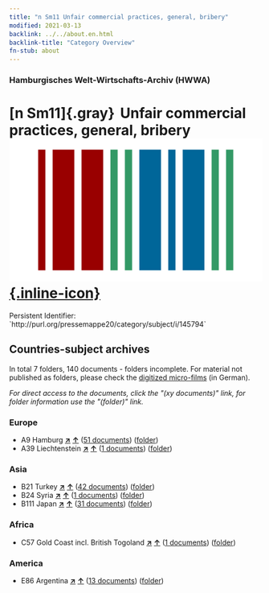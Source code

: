 ```yaml
---
title: "n Sm11 Unfair commercial practices, general, bribery"
modified: 2021-03-13
backlink: ../../about.en.html
backlink-title: "Category Overview"
fn-stub: about
---
```


### Hamburgisches Welt-Wirtschafts-Archiv (HWWA)

# [n Sm11]{.gray}&#8201; Unfair commercial practices, general, bribery &#160; [![Wikidata](/images/Wikidata-logo.svg "Wikidata"){.inline-icon}](http://www.wikidata.org/entity/Q104700370)

<div class="hint">Persistent Identifier: `http://purl.org/pressemappe20/category/subject/i/145794`</div>







## Countries-subject archives





In total 7 folders, 140 documents - folders incomplete.
For material not published as folders, please check the [digitized micro-films](/film/h1_sh.de.html) (in German).

_For direct access to the documents, click the "(xy documents)" link, for folder information use the "(folder)" link._



### Europe

- A9 Hamburg [**&nearr;**](../../../geo/i/140905/about.en.html "Hamburg (all folders)") [**&uarr;**](../../../geo/about.en.html#A9 "Country category system") (<a href="https://pm20.zbw.eu/iiifview/folder/sh/140905,145794" title="about: Hamburg : Unfair commercial practices, general, bribery" target="_blank">51 documents</a>) ([folder](../../../../folder/sh/1409xx/140905/1457xx/145794/about.en.html))
- A39 Liechtenstein [**&nearr;**](../../../geo/i/141016/about.en.html "Liechtenstein (all folders)") [**&uarr;**](../../../geo/about.en.html#A39 "Country category system") (<a href="https://pm20.zbw.eu/iiifview/folder/sh/141016,145794" title="about: Liechtenstein : Unfair commercial practices, general, bribery" target="_blank">1 documents</a>) ([folder](../../../../folder/sh/1410xx/141016/1457xx/145794/about.en.html))

### Asia

- B21 Turkey [**&nearr;**](../../../geo/i/141111/about.en.html "Turkey (all folders)") [**&uarr;**](../../../geo/about.en.html#B21 "Country category system") (<a href="https://pm20.zbw.eu/iiifview/folder/sh/141111,145794" title="about: Turkey : Unfair commercial practices, general, bribery" target="_blank">42 documents</a>) ([folder](../../../../folder/sh/1411xx/141111/1457xx/145794/about.en.html))
- B24 Syria [**&nearr;**](../../../geo/i/141114/about.en.html "Syria (all folders)") [**&uarr;**](../../../geo/about.en.html#B24 "Country category system") (<a href="https://pm20.zbw.eu/iiifview/folder/sh/141114,145794" title="about: Syria : Unfair commercial practices, general, bribery" target="_blank">1 documents</a>) ([folder](../../../../folder/sh/1411xx/141114/1457xx/145794/about.en.html))
- B111 Japan [**&nearr;**](../../../geo/i/141272/about.en.html "Japan (all folders)") [**&uarr;**](../../../geo/about.en.html#B111 "Country category system") (<a href="https://pm20.zbw.eu/iiifview/folder/sh/141272,145794" title="about: Japan : Unfair commercial practices, general, bribery" target="_blank">31 documents</a>) ([folder](../../../../folder/sh/1412xx/141272/1457xx/145794/about.en.html))

### Africa

- C57 Gold Coast incl. British Togoland [**&nearr;**](../../../geo/i/141406/about.en.html "Gold Coast incl. British Togoland (all folders)") [**&uarr;**](../../../geo/about.en.html#C57 "Country category system") (<a href="https://pm20.zbw.eu/iiifview/folder/sh/141406,145794" title="about: Gold Coast incl. British Togoland : Unfair commercial practices, general, bribery" target="_blank">1 documents</a>) ([folder](../../../../folder/sh/1414xx/141406/1457xx/145794/about.en.html))

### America

- E86 Argentina [**&nearr;**](../../../geo/i/141692/about.en.html "Argentina (all folders)") [**&uarr;**](../../../geo/about.en.html#E86 "Country category system") (<a href="https://pm20.zbw.eu/iiifview/folder/sh/141692,145794" title="about: Argentina : Unfair commercial practices, general, bribery" target="_blank">13 documents</a>) ([folder](../../../../folder/sh/1416xx/141692/1457xx/145794/about.en.html))








